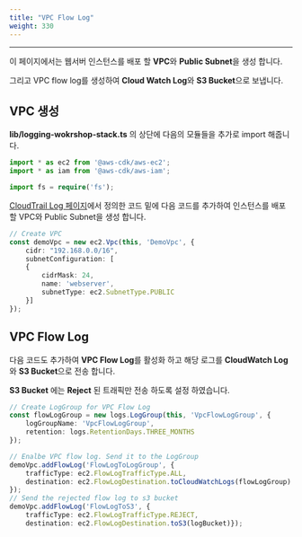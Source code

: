 ```yaml
---
title: "VPC Flow Log"
weight: 330
---
```

***

이 페이지에서는 웹서버 인스턴스를 배포 할 **VPC**와 **Public Subnet**을 생성 합니다.

그리고 VPC flow log를 생성하여 **Cloud Watch Log**와 **S3 Bucket**으로 보냅니다.

## VPC 생성
**lib/logging-wokrshop-stack.ts** 의 상단에 다음의 모듈들을 추가로 import 해줍니다.
```typescript
import * as ec2 from '@aws-cdk/aws-ec2';
import * as iam from '@aws-cdk/aws-iam';

import fs = require('fs');
```

[CloudTrail Log 페이지](../cloudtrail-log)에서 정의한 코드 밑에 다음 코드를 추가하여 인스턴스를 배포 할 VPC와 Public Subnet을 생성 합니다.

```typescript
// Create VPC
const demoVpc = new ec2.Vpc(this, 'DemoVpc', {
    cidr: "192.168.0.0/16",
    subnetConfiguration: [
    {
        cidrMask: 24,
        name: 'webserver',
        subnetType: ec2.SubnetType.PUBLIC
    }]
});
```

## VPC Flow Log
다음 코드도 추가하여 **VPC Flow Log**를 활성화 하고 해당 로그를 **CloudWatch Log**와 **S3 Bucket**으로 전송 합니다.

**S3 Bucket** 에는 **Reject** 된 트래픽만 전송 하도록 설정 하였습니다.
```typescript
// Create LogGroup for VPC Flow Log
const flowLogGroup = new logs.LogGroup(this, 'VpcFlowLogGroup', {
    logGroupName: 'VpcFlowLogGroup',
    retention: logs.RetentionDays.THREE_MONTHS
});

// Enalbe VPC flow log. Send it to the LogGroup
demoVpc.addFlowLog('FlowLogToLogGroup', {
    trafficType: ec2.FlowLogTrafficType.ALL,
    destination: ec2.FlowLogDestination.toCloudWatchLogs(flowLogGroup)
});
// Send the rejected flow log to s3 bucket
demoVpc.addFlowLog('FlowLogToS3', {
    trafficType: ec2.FlowLogTrafficType.REJECT,
    destination: ec2.FlowLogDestination.toS3(logBucket)});
```

